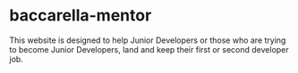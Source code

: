 # baccarella-mentor
 
This website is designed to help Junior Developers or those who are trying to become Junior Developers, land and keep their first or second developer job.